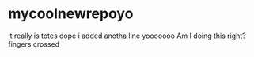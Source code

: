 # mycoolnewrepoyo
it really is totes dope
i added anotha line yooooooo
Am I doing this right?
fingers crossed
